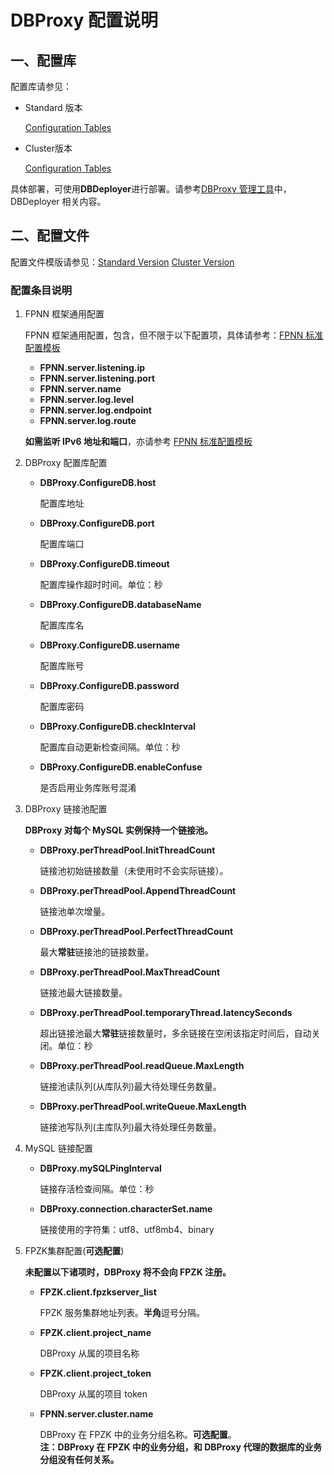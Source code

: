 # DBProxy 配置说明

## 一、配置库

配置库请参见：

+ Standard 版本

	[Configuration Tables](../../standard/DBProxy/configurationSQL/configurationTables.sql)

+ Cluster版本

	[Configuration Tables](../../cluster/DBProxy/configurationSQL/configurationTables.sql)

具体部署，可使用**DBDeployer**进行部署。请参考[DBProxy 管理工具](DBProxy-Tools.md)中，DBDeployer 相关内容。

## 二、配置文件

配置文件模版请参见：[Standard Version](../../standard/DBProxy/DBProxy.conf) [Cluster Version](../../cluster/DBProxy/DBProxy.conf)

### 配置条目说明

1. FPNN 框架通用配置

	FPNN 框架通用配置，包含，但不限于以下配置项，具体请参考：[FPNN 标准配置模板](https://github.com/highras/fpnn/blob/master/doc/conf.template)

	+ **FPNN.server.listening.ip**
	+ **FPNN.server.listening.port**
	+ **FPNN.server.name**
	+ **FPNN.server.log.level**
	+ **FPNN.server.log.endpoint**
	+ **FPNN.server.log.route**

	**如需监听 IPv6 地址和端口**，亦请参考 [FPNN 标准配置模板](https://github.com/highras/fpnn/blob/master/doc/conf.template)

1. DBProxy 配置库配置

	+ **DBProxy.ConfigureDB.host**

		配置库地址

	+ **DBProxy.ConfigureDB.port**

		配置库端口

	+ **DBProxy.ConfigureDB.timeout**

		配置库操作超时时间。单位：秒

	+ **DBProxy.ConfigureDB.databaseName**

		配置库库名

	+ **DBProxy.ConfigureDB.username**

		配置库账号

	+ **DBProxy.ConfigureDB.password**

		配置库密码

	+ **DBProxy.ConfigureDB.checkInterval**

		配置库自动更新检查间隔。单位：秒

	+ **DBProxy.ConfigureDB.enableConfuse**

		是否启用业务库账号混淆


1. DBProxy 链接池配置

	**DBProxy 对每个 MySQL 实例保持一个链接池。**

	+ **DBProxy.perThreadPool.InitThreadCount**

		链接池初始链接数量（未使用时不会实际链接）。

	+ **DBProxy.perThreadPool.AppendThreadCount**

		链接池单次增量。

	+ **DBProxy.perThreadPool.PerfectThreadCount**

		最大**常驻**链接池的链接数量。

	+ **DBProxy.perThreadPool.MaxThreadCount**

		链接池最大链接数量。

	+ **DBProxy.perThreadPool.temporaryThread.latencySeconds**

		超出链接池最大**常驻**链接数量时，多余链接在空闲该指定时间后，自动关闭。单位：秒

	+ **DBProxy.perThreadPool.readQueue.MaxLength**

		链接池读队列(从库队列)最大待处理任务数量。

	+ **DBProxy.perThreadPool.writeQueue.MaxLength**

		链接池写队列(主库队列)最大待处理任务数量。

1. MySQL 链接配置

	+ **DBProxy.mySQLPingInterval**

		链接存活检查间隔。单位：秒

	+ **DBProxy.connection.characterSet.name**

		链接使用的字符集：utf8、utf8mb4、binary

1. FPZK集群配置(**可选配置**)

	**未配置以下诸项时，DBProxy 将不会向 FPZK 注册。**


	+ **FPZK.client.fpzkserver_list**

		FPZK 服务集群地址列表。**半角**逗号分隔。

	+ **FPZK.client.project_name**

		DBProxy 从属的项目名称

	+ **FPZK.client.project_token**

		DBProxy 从属的项目 token

	+ **FPNN.server.cluster.name**

		DBProxy 在 FPZK 中的业务分组名称。**可选配置**。  
		**注：DBProxy 在 FPZK 中的业务分组，和 DBProxy 代理的数据库的业务分组没有任何关系。**

